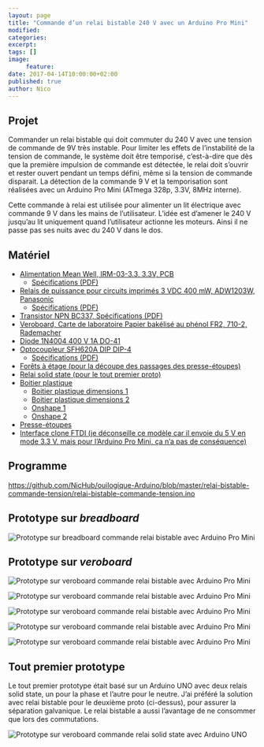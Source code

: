 ```yaml
---
layout: page
title: "Commande d’un relai bistable 240 V avec un Arduino Pro Mini"
modified:
categories:
excerpt:
tags: []
image:
     feature:
date: 2017-04-14T10:00:00+02:00
published: true
author: Nico
---
```



## Projet

Commander un relai bistable qui doit commuter du 240 V avec une tension de commande de 9V très instable. Pour limiter les effets de l’instabilité de la tension de commande, le système doit être temporisé, c’est-à-dire que dès que la première impulsion de commande est détectée, le relai doit s’ouvrir et rester ouvert pendant un temps défini, même si la tension de commande disparait. La détection de la commande 9 V et la temporisation sont réalisées avec un Arduino Pro Mini (ATmega 328p, 3.3V, 8MHz interne).

Cette commande à relai est utilisée pour alimenter un lit électrique avec commande 9 V dans les mains de l’utilisateur. L’idée est d’amener le 240 V jusqu’au lit uniquement quand l’utilisateur actionne les moteurs. Ainsi il ne passe pas ses nuits avec du 240 V dans le dos.


## Matériel

- [Alimentation Mean Well, IRM-03-3.3, 3.3V, PCB](https://www.distrelec.ch/fr/bloc-alimentation-decoupage-sortie-mean-well-irm-03/p/30051638)
  - [Spécifications (PDF)](../../files/2017-04-14-relai-bistable-commande-tension/datasheets/irm03_eng_tds.pdf)
- [Relais de puissance pour circuits imprimés 3 VDC 400 mW, ADW1203W, Panasonic](https://www.distrelec.ch/fr/relais-de-puissance-pour-circuits-imprimes-vdc-400-mw-panasonic-adw1203w/p/11030041)
  - [Spécifications (PDF)](../../files/2017-04-14-relai-bistable-commande-tension/datasheets/adw1_eng_tds.pdf)
- [Transistor NPN BC337, Spécifications (PDF)](../../files/2017-04-14-relai-bistable-commande-tension/datasheets/BC337-D.PDF)
- [Veroboard, Carte de laboratoire Papier bakélisé au phénol FR2, 710-2, Rademacher](https://www.distrelec.ch/fr/carte-de-laboratoire-papier-bakelise-au-phenol-fr2-rademacher-710/p/14832982)
- [Diode 1N4004 400 V 1A DO-41](https://fr.aliexpress.com/item/50pcs-1N4004-400V-1A-DO-41-Axial-Lead-Silicon-Rectifier-Diodes/32464825368.html)
- [Optocoupleur SFH620A DIP DIP-4](https://fr.aliexpress.com/item/Free-shippin-10pcs-lot-SFH620A-DIP-DIP-4-new-original/32553455903.html?spm=2114.13010608.0.0.H1VvjL)
  - [Spécifications (PDF)](../../files/2017-04-14-relai-bistable-commande-tension/datasheets/sfh620.pdf)
- [Forêts à étage (pour la découpe des passages des presse-étoupes)](https://fr.aliexpress.com/item/3pcs-HSS-Steel-Step-Cone-Milling-Cutter-Titanium-Coated-Step-Drill-Cutting-Tools-Bit-Set/32661376446.html)
- [Relai solid state (pour le tout premier proto)](https://fr.aliexpress.com/item/Industrial-FOTEK-single-phase-solid-state-relay-SSR-25DA-25A-actually-3-32V-DC-TO-24/32621331021.html)
- [Boitier plastique](https://fr.aliexpress.com/item/Two-colors-plastic-enclosure-diy-project-box-abs-plastic-box-electronics-small-desktop-box-135/32426076659.html)
  - [Boitier plastique dimensions 1](../../files/2017-04-14-relai-bistable-commande-tension/schemas/dimension-boitier-plastique-1.jpg)
  - [Boitier plastique dimensions 2](../../files/2017-04-14-relai-bistable-commande-tension/schemas/dimension-boitier-plastique-2.jpg)
  - [Onshape 1](https://cad.onshape.com/documents/bdfa03cae61f8d99e05c256d/w/6a80dbc21d7d7ec99d4ca430/e/ff237b71c3e3937e7775091c)
  - [Onshape 2](https://cad.onshape.com/documents/bdfa03cae61f8d99e05c256d/w/6a80dbc21d7d7ec99d4ca430/e/d16ebce6912d78151dce1e60)
- [Presse-étoupes](https://fr.aliexpress.com/item/PG7-Cable-Glands-Nylon-plastic-waterproof-cable-connectors-spiral-fixed-2013-New-product/1000045565.html)
- [Interface clone FTDI (je déconseille ce modèle car il envoie du 5 V en mode 3.3 V, mais pour l’Arduino Pro Mini, ça n’a pas de conséquence)](http://www.miniinthebox.com/fr/programme-downloader-ftdi-basic-usb-a-ttl-ft232-pour-arduino_p903425.html)

## Programme

<https://github.com/NicHub/ouilogique-Arduino/blob/master/relai-bistable-commande-tension/relai-bistable-commande-tension.ino>


## Prototype sur *breadboard*

![Prototype sur breadboard commande relai bistable avec Arduino Pro Mini](../../files/2017-04-14-relai-bistable-commande-tension/images/relai-bistable-commande-tension-001.jpg)


## Prototype sur *veroboard*

![Prototype sur veroboard commande relai bistable avec Arduino Pro Mini](../../files/2017-04-14-relai-bistable-commande-tension/images/relai-bistable-commande-tension-002.jpg)

![Prototype sur veroboard commande relai bistable avec Arduino Pro Mini](../../files/2017-04-14-relai-bistable-commande-tension/images/relai-bistable-commande-tension-003.jpg)

![Prototype sur veroboard commande relai bistable avec Arduino Pro Mini](../../files/2017-04-14-relai-bistable-commande-tension/images/relai-bistable-commande-tension-004.jpg)

![Prototype sur veroboard commande relai bistable avec Arduino Pro Mini](../../files/2017-04-14-relai-bistable-commande-tension/images/relai-bistable-commande-tension-005.png)

![Prototype sur veroboard commande relai bistable avec Arduino Pro Mini](../../files/2017-04-14-relai-bistable-commande-tension/images/relai-bistable-commande-tension-006.jpg)


## Tout premier prototype

Le tout premier prototype était basé sur un Arduino UNO avec deux relais solid state, un pour la phase et l’autre pour le neutre. J’ai préféré la solution avec relai bistable pour le deuxième proto (ci-dessus), pour assurer la séparation galvanique. Le relai bistable a aussi l’avantage de ne consommer que lors des commutations.

![Prototype sur veroboard commande relai solid state avec Arduino UNO](../../files/2017-04-14-relai-bistable-commande-tension/images/relai-bistable-commande-tension-000.jpg)
